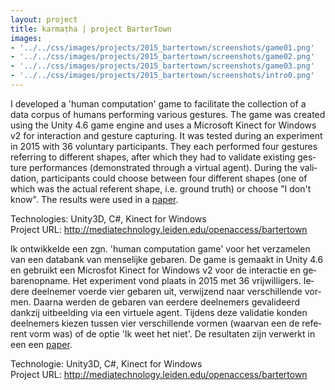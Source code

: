 ```yaml
---
layout: project
title: karmaṭha | project BarterTown
images: 
- '../../css/images/projects/2015_bartertown/screenshots/game01.png'
- '../../css/images/projects/2015_bartertown/screenshots/game02.png'
- '../../css/images/projects/2015_bartertown/screenshots/game03.png'
- '../../css/images/projects/2015_bartertown/screenshots/intro0.png'
---
```


<section class="content-block multi-lang-block">
    <div lang="en">
        <p>
                I developed a 'human computation' game to facilitate the collection of a data corpus of humans performing various gestures. The game was created using the Unity 4.6 game engine and uses a Microsoft Kinect for Windows v2 for interaction and gesture capturing. It was tested during an experiment in 2015 with 36 voluntary participants. They each performed four gestures referring to different shapes, after which they had to validate existing gesture performances (demonstrated through a virtual agent). During the validation, participants could choose between four different shapes (one of which was the actual referent shape, i.e. ground truth) or choose "I don't know". The results were used in a <a href="http://mediatechnology.leiden.edu/research/theses/bartertown-human-computation-game-to-create-a-dataset-of-iconic-gestures">paper</a>.
        </p>
        <p>
                Technologies: Unity3D, C#, Kinect for Windows <br>
                Project URL: <a href="http://mediatechnology.leiden.edu/openaccess/bartertown">http://mediatechnology.leiden.edu/openaccess/bartertown</a>      
        </p>
    </div>
    <div lang="nl">
        <p>
                Ik ontwikkelde een zgn. 'human computation game' voor het verzamelen van een databank van menselijke gebaren. De game is gemaakt in Unity 4.6 en gebruikt een Microsfot Kinect for Windows v2 voor de interactie en gebarenopname. Het experiment vond plaats in 2015 met 36 vrijwilligers. Iedere deelnemer voerde vier gebaren uit, verwijzend naar verschillende vormen. Daarna werden de gebaren van eerdere deelnemers gevalideerd dankzij uitbeelding via een virtuele agent. Tijdens deze validatie konden deelnemers kiezen tussen vier verschillende vormen (waarvan een de referent vorm was) of de optie 'Ik weet het niet'. De resultaten zijn verwerkt in een een <a href="http://mediatechnology.leiden.edu/research/theses/bartertown-human-computation-game-to-create-a-dataset-of-iconic-gestures">paper</a>.
        </p>
        <p>
                Technologie: Unity3D, C#, Kinect for Windows<br>
                Project URL: <a href="http://mediatechnology.leiden.edu/openaccess/bartertown">http://mediatechnology.leiden.edu/openaccess/bartertown</a>          
        </p>
    </div>
</section>
